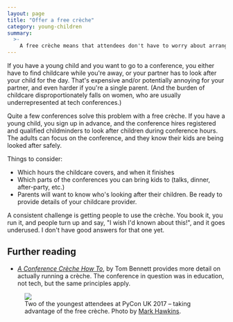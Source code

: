 ```yaml
---
layout: page
title: "Offer a free crèche"
category: young-children
summary:
  >-
    A free crèche means that attendees don't have to worry about arranging childcare (or leaving a child for their partner to look after).
---
```


If you have a young child and you want to go to a conference, you either have to find childcare while you're away, or your partner has to look after your child for the day.
That's expensive and/or potentially annoying for your partner, and even harder if you're a single parent.
(And the burden of childcare disproportionately falls on women, who are usually underrepresented at tech conferences.)

Quite a few conferences solve this problem with a free crèche.
If you have a young child, you sign up in advance, and the conference hires registered and qualified childminders to look after children during conference hours.
The adults can focus on the conference, and they know their kids are being looked after safely.

Things to consider:

*   Which hours the childcare covers, and when it finishes
*   Which parts of the conferences you can bring kids to (talks, dinner, after-party, etc.)
*   Parents will want to know who's looking after their children.
    Be ready to provide details of your childcare provider.

A consistent challenge is getting people to use the crèche.
You book it, you run it, and people turn up and say, "I wish I'd known about this!", and it goes underused.
I don't have good answers for that one yet.


## Further reading

*   [*A Conference Crèche How To*](http://www.mtpt.org.uk/family-friendly-schools/a-conference-creche-how-to/), by Tom Bennett provides more detail on actually running a crèche.
    The conference in question was in education, not tech, but the same principles apply.

<figure>
  <img src="/images/pyconuk-creche.jpg">
  <figcaption>
    Two of the youngest attendees at PyCon UK 2017 – taking advantage of the free crèche. Photo by <a href="https://www.flickr.com/photos/152472562@N06/37919454202/in/album-72157666242746367/">Mark Hawkins</a>.
  </figcaption>
</figure>
